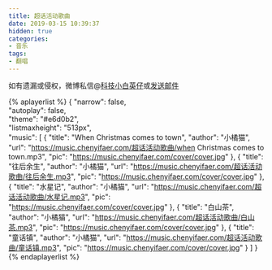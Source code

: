 ```yaml
---
title: 超话活动歌曲
date: 2019-03-15 10:39:37
hidden: true
categories:
- 音乐
tags:
- 翻唱
---
```


如有遗漏或侵权，微博私信@<a href="https://weibo.com/kjxbyz" target="_blank">科技小白英仔</a>或<a href="mailto:me@chenyifaer.com" target="_blank">发送邮件</a>

{% aplayerlist %}
{
    "narrow": false,                          
    "autoplay": false,                         
    "theme": "#e6d0b2",	  
    "listmaxheight": "513px",                    
    "music": [
        {
            "title": "When Christmas comes to town",
            "author": "小橘猫",
            "url": "https://music.chenyifaer.com/超话活动歌曲/when Christmas comes to town.mp3",
            "pic": "https://music.chenyifaer.com/cover/cover.jpg"
        },
        {
            "title": "往后余生",
            "author": "小橘猫",
            "url": "https://music.chenyifaer.com/超话活动歌曲/往后余生.mp3",
            "pic": "https://music.chenyifaer.com/cover/cover.jpg"
        },
        {
            "title": "水星记",
            "author": "小橘猫",
            "url": "https://music.chenyifaer.com/超话活动歌曲/水星记.mp3",
            "pic": "https://music.chenyifaer.com/cover/cover.jpg"
        },
        {
            "title": "白山茶",
            "author": "小橘猫",
            "url": "https://music.chenyifaer.com/超话活动歌曲/白山茶.mp3",
            "pic": "https://music.chenyifaer.com/cover/cover.jpg"
        },
        {
            "title": "童话镇",
            "author": "小橘猫",
            "url": "https://music.chenyifaer.com/超话活动歌曲/童话镇.mp3",
            "pic": "https://music.chenyifaer.com/cover/cover.jpg"
        }
    ]
}
{% endaplayerlist %}
